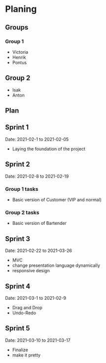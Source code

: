 # Planing

## Groups

### Group 1

- Victoria
- Henrik
- Pontus

## Group 2

- Isak
- Anton

## Plan

## Sprint 1

Date: 2021-02-1 to 2021-02-05

- Laying the foundation of the project

## Sprint 2

Date: 2021-02-8 to 2021-02-19

### Group 1 tasks

- Basic version of Customer (VIP and normal)

### Group 2 tasks

- Basic version of Bartender

## Sprint 3

Date: 2021-02-22 to 2021-03-26

- MVC
- change presentation language dynamically
- responsive design

## Sprint 4

Date: 2021-03-1 to 2021-02-9

- Drag and Drop
- Undo-Redo

## Sprint 5

Date: 2021-03-10 to 2021-03-17

- Finalize
- make it pretty
